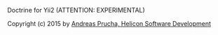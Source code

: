 Doctrine for Yii2 (ATTENTION: EXPERIMENTAL)

Copyright (c) 2015 by [Andreas Prucha, Helicon Software Development](http://www.helicon.co.at)


